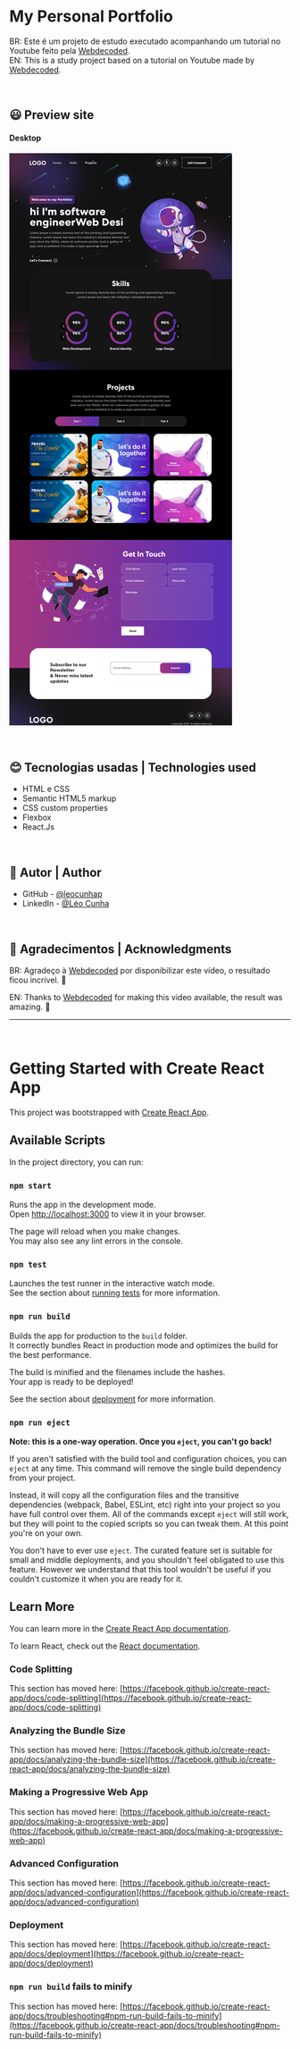 <h1> My Personal Portfolio </h1>

BR: Este é um projeto de estudo executado acompanhando um tutorial no Youtube feito pela [Webdecoded](https://www.youtube.com/watch?v=hYv6BM2fWd8). <br>
EN: This is a study project based on a tutorial on Youtube made by [Webdecoded](https://www.youtube.com/@webdecoded). </p>

<br>


## 😃 Preview site
  
#### Desktop

![](./src/assets/img/screencapture-localhost-3000-2023-06-17-16_01_49.png)

<br>


## 😊 Tecnologias usadas | Technologies used

- HTML e CSS
- Semantic HTML5 markup
- CSS custom properties
- Flexbox
- React.Js

<br>

## 💫 Autor | Author

- GitHub - [@leocunhap](https://github.com/NicoleDPizetta)
- LinkedIn - [@Léo Cunha](https://www.linkedin.com/in/léoc-cunha/)

<br>

## 💫 Agradecimentos | Acknowledgments

BR: Agradeço à [Webdecoded](https://www.youtube.com/@webdecoded) por disponibilizar este vídeo, o resultado ficou incrível. 🤩

EN: Thanks to [Webdecoded](https://www.youtube.com/@webdecoded) for making this video available, the result was amazing. 🤩

---


<br>





















# Getting Started with Create React App

This project was bootstrapped with [Create React App](https://github.com/facebook/create-react-app).

## Available Scripts

In the project directory, you can run:

### `npm start`

Runs the app in the development mode.\
Open [http://localhost:3000](http://localhost:3000) to view it in your browser.

The page will reload when you make changes.\
You may also see any lint errors in the console.

### `npm test`

Launches the test runner in the interactive watch mode.\
See the section about [running tests](https://facebook.github.io/create-react-app/docs/running-tests) for more information.

### `npm run build`

Builds the app for production to the `build` folder.\
It correctly bundles React in production mode and optimizes the build for the best performance.

The build is minified and the filenames include the hashes.\
Your app is ready to be deployed!

See the section about [deployment](https://facebook.github.io/create-react-app/docs/deployment) for more information.

### `npm run eject`

**Note: this is a one-way operation. Once you `eject`, you can't go back!**

If you aren't satisfied with the build tool and configuration choices, you can `eject` at any time. This command will remove the single build dependency from your project.

Instead, it will copy all the configuration files and the transitive dependencies (webpack, Babel, ESLint, etc) right into your project so you have full control over them. All of the commands except `eject` will still work, but they will point to the copied scripts so you can tweak them. At this point you're on your own.

You don't have to ever use `eject`. The curated feature set is suitable for small and middle deployments, and you shouldn't feel obligated to use this feature. However we understand that this tool wouldn't be useful if you couldn't customize it when you are ready for it.

## Learn More

You can learn more in the [Create React App documentation](https://facebook.github.io/create-react-app/docs/getting-started).

To learn React, check out the [React documentation](https://reactjs.org/).

### Code Splitting

This section has moved here: [https://facebook.github.io/create-react-app/docs/code-splitting](https://facebook.github.io/create-react-app/docs/code-splitting)

### Analyzing the Bundle Size

This section has moved here: [https://facebook.github.io/create-react-app/docs/analyzing-the-bundle-size](https://facebook.github.io/create-react-app/docs/analyzing-the-bundle-size)

### Making a Progressive Web App

This section has moved here: [https://facebook.github.io/create-react-app/docs/making-a-progressive-web-app](https://facebook.github.io/create-react-app/docs/making-a-progressive-web-app)

### Advanced Configuration

This section has moved here: [https://facebook.github.io/create-react-app/docs/advanced-configuration](https://facebook.github.io/create-react-app/docs/advanced-configuration)

### Deployment

This section has moved here: [https://facebook.github.io/create-react-app/docs/deployment](https://facebook.github.io/create-react-app/docs/deployment)

### `npm run build` fails to minify

This section has moved here: [https://facebook.github.io/create-react-app/docs/troubleshooting#npm-run-build-fails-to-minify](https://facebook.github.io/create-react-app/docs/troubleshooting#npm-run-build-fails-to-minify)
